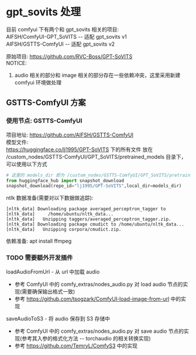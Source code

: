# gpt_sovits 处理
目前 comfyui 下有两个和 gpt_sovits 相关的项目:  
AIFSH/ComfyUI-GPT_SoVITS -- 适配 gpt_sovits v1  
AIFSH/GSTTS-ComfyUI -- 适配 gpt_sovits v2  

原始项目: https://github.com/RVC-Boss/GPT-SoVITS  
NOTICE:
1. audio 相关的部分和 image 相关的部分存在一些依赖冲突，这里采用新建 comfyui 环境做处理  

## GSTTS-ComfyUI 方案
### 使用节点: GSTTS-ComfyUI
项目地址: https://github.com/AIFSH/GSTTS-ComfyUI  
模型文件:  
https://huggingface.co/lj1995/GPT-SoVITS 下的所有文件
放在 /custom_nodes/GSTTS-ComfyUI/GPT_SoVITS/pretrained_models 目录下，可以使用以下方式
```python
# 这里的 models_dir 即为 /custom_nodes/GSTTS-ComfyUI/GPT_SoVITS/pretrained_models
from huggingface_hub import snapshot_download
snapshot_download(repo_id="lj1995/GPT-SoVITS",local_dir=models_dir)
```

ntlk 数据准备(需要对以下数据做追踪):
```
[nltk_data] Downloading package averaged_perceptron_tagger to
[nltk_data]     /home/ubuntu/nltk_data...
[nltk_data]   Unzipping taggers/averaged_perceptron_tagger.zip.
[nltk_data] Downloading package cmudict to /home/ubuntu/nltk_data...
[nltk_data]   Unzipping corpora/cmudict.zip.
```

依赖准备:
apt install ffmpeg  

### TODO 需要额外开发插件
loadAudioFromUrl - 从 url 中加载 audio  
- 参考 ComfyUI 中的 comfy_extras/nodes_audio.py 对 load audio 节点的实现(需要确保输出格式一致)  
- 参考 https://github.com/tsogzark/ComfyUI-load-image-from-url 中的实现  

saveAudioToS3 - 将 audio 保存到 S3 存储中  
- 参考 ComfyUI 中的 comfy_extras/nodes_audio.py 对 save audio 节点的实现(参考其入参的格式化方法 -- torchaudio 的相关转换实现)  
- 参考 https://github.com/TemryL/ComfyS3 中的实现  
